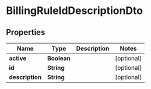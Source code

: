 
# BillingRuleIdDescriptionDto

## Properties
Name | Type | Description | Notes
------------ | ------------- | ------------- | -------------
**active** | **Boolean** |  |  [optional]
**id** | **String** |  |  [optional]
**description** | **String** |  |  [optional]



